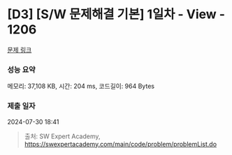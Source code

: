 # [D3] [S/W 문제해결 기본] 1일차 - View - 1206 

[문제 링크](https://swexpertacademy.com/main/code/problem/problemDetail.do?contestProbId=AV134DPqAA8CFAYh) 

### 성능 요약

메모리: 37,108 KB, 시간: 204 ms, 코드길이: 964 Bytes

### 제출 일자

2024-07-30 18:41



> 출처: SW Expert Academy, https://swexpertacademy.com/main/code/problem/problemList.do
